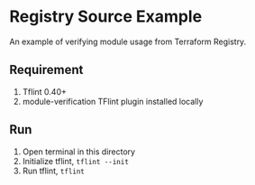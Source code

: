 # Registry Source Example

An example of verifying module usage from Terraform Registry.

## Requirement

1. Tflint 0.40+
1. module-verification TFlint plugin installed locally

## Run

1. Open terminal in this directory
1. Initialize tflint, `tflint --init`
1. Run tflint, `tflint`

